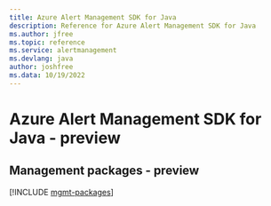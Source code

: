 ```yaml
---
title: Azure Alert Management SDK for Java
description: Reference for Azure Alert Management SDK for Java
ms.author: jfree
ms.topic: reference
ms.service: alertmanagement
ms.devlang: java
author: joshfree
ms.data: 10/19/2022
---
```

# Azure Alert Management SDK for Java - preview

## Management packages - preview
[!INCLUDE [mgmt-packages](alert-management-mgmt-index.md)]